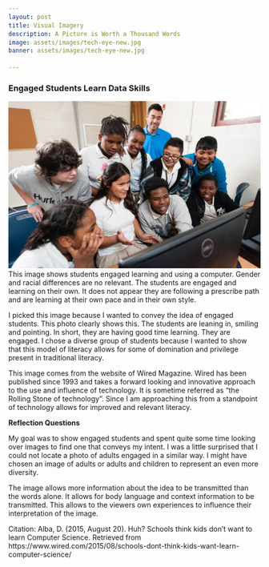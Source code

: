 ```yaml
---
layout: post
title: Visual Imagery
description: A Picture is Worth a Thousand Words
image: assets/images/tech-eye-new.jpg
banner: assets/images/tech-eye-new.jpg

---
```

<h3><span><b>
Engaged Students Learn Data Skills
</b></span></h3>

<p><span class="image left"><img src="/assets/images/students-learning.jpg" alt="" /></span>
This image shows students engaged learning and using a computer. Gender and racial differences are no relevant. The students are engaged and learning on their own.  It does not appear they are following a prescribe path and are learning at their own pace and in their own style.
</p>

<p><span>
I picked this image because I wanted to convey the idea of engaged students. This photo clearly shows this. The students are leaning in, smiling and pointing. In short, they are having good time learning. They are engaged. I chose a diverse group of students because I wanted to show that this model of literacy allows for some of domination and privilege present in traditional literacy.
</span></p>

<p><span>
This image comes from the website of Wired Magazine. Wired has been published since 1993 and takes a forward looking and innovative approach to the use and influence of technology. It is sometime referred as “the Rolling Stone of technology”. Since I am approaching this from a standpoint of technology allows for improved and relevant literacy.
</span></p>

<p><span><b>
Reflection Questions
</b></span></p>

<p><span>
My goal was to show engaged students and spent quite some time looking over images to find one that conveys my intent. I was a little surprised that I could not locate a photo of adults engaged in a similar way. I might have chosen an image of adults or adults and children to represent an even more diversity. 
</span></p>

<p><span>
The image allows more information about the idea to be transmitted than the words alone. It allows for body language and context information to be transmitted. This allows to the viewers own experiences to influence their interpretation of the image.
</span></p>

<p><span>
Citation:
Alba, D. (2015, August 20). Huh? Schools think kids don’t want to learn Computer Science. Retrieved from https://www.wired.com/2015/08/schools-dont-think-kids-want-learn-computer-science/
</span></p>